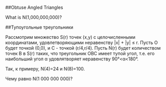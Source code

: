 ##Obtuse Angled Triangles


What is N(1,000,000,000)?

##Тупоугольные треугольники

Рассмотрим множество S(r) точек (x,y) с целочисленными координатами, удовлетворяющими неравенству |x| + |y| ≤ r. 
Пусть O будет точкой (0,0), и C - точкой (r/4,r/4). 
Пусть N(r) будет количеством точек B в S(r) таких, что треугольник OBC имеет тупой угол, т.е. его наибольший угол α удовлятворяет неравенству 90°<α<180°.

Так, к примеру, N(4)=24 и N(8)=100.

Чему равно N(1 000 000 000)?

